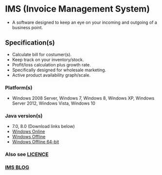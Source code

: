 # IMS (Invoice Management System)
- A software designed to keep an eye on your incoming and outgoing of a business point.

## Specification(s)
- Calculate bill for costumer(s).
- Keep track on your inventory/stock.
- Profit/loss calculation plus growth rate.
- Specifically designed for wholesale marketing.
- Active product availability graph/scale.

### Platform(s)
- Windows 2008 Server, Windows 7, Windows 8, Windows XP, Windows Server 2012, Windows Vista, Windows 10 
### Java version(s)
- 7.0, 8.0 (Download links below)
- [Windows Online](https://javadl.oracle.com/webapps/download/AutoDL?BundleId=235724_2787e4a523244c269598db4e85c51e0c)
- [Windows Offline](https://javadl.oracle.com/webapps/download/AutoDL?BundleId=235725_2787e4a523244c269598db4e85c51e0c)
- [Windows Offline 64-bit](https://javadl.oracle.com/webapps/download/AutoDL?BundleId=235727_2787e4a523244c269598db4e85c51e0c)

### Also see [LICENCE](https://raw.githubusercontent.com/Faizanf33/IMS/master/LICENCE?token=Adym7oma6AA8pIXaEzn7UdP21bfp66Uaks5casWXwA%3D%3D)

### [IMS BLOG](https://faizanf33.wordpress.com)
